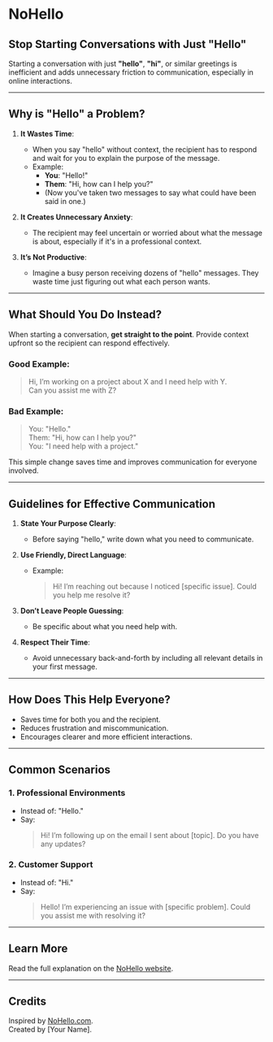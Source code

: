# NoHello

## Stop Starting Conversations with Just "Hello"

Starting a conversation with just **"hello"**, **"hi"**, or similar greetings is inefficient and adds unnecessary friction to communication, especially in online interactions.

---

## Why is "Hello" a Problem?

1. **It Wastes Time**:  
   - When you say "hello" without context, the recipient has to respond and wait for you to explain the purpose of the message.  
   - Example:  
     - **You**: "Hello!"  
     - **Them**: "Hi, how can I help you?"  
     - (Now you've taken two messages to say what could have been said in one.)

2. **It Creates Unnecessary Anxiety**:  
   - The recipient may feel uncertain or worried about what the message is about, especially if it's in a professional context.

3. **It’s Not Productive**:  
   - Imagine a busy person receiving dozens of "hello" messages. They waste time just figuring out what each person wants.

---

## What Should You Do Instead?

When starting a conversation, **get straight to the point**. Provide context upfront so the recipient can respond effectively.

### Good Example:
> Hi, I’m working on a project about X and I need help with Y.  
> Can you assist me with Z?

### Bad Example:
> You: "Hello."  
> Them: "Hi, how can I help you?"  
> You: "I need help with a project."

This simple change saves time and improves communication for everyone involved.

---

## Guidelines for Effective Communication

1. **State Your Purpose Clearly**:  
   - Before saying "hello," write down what you need to communicate.

2. **Use Friendly, Direct Language**:  
   - Example:  
     > Hi! I’m reaching out because I noticed [specific issue]. Could you help me resolve it?

3. **Don’t Leave People Guessing**:  
   - Be specific about what you need help with.

4. **Respect Their Time**:  
   - Avoid unnecessary back-and-forth by including all relevant details in your first message.

---

## How Does This Help Everyone?

- Saves time for both you and the recipient.  
- Reduces frustration and miscommunication.  
- Encourages clearer and more efficient interactions.

---

## Common Scenarios

### 1. Professional Environments
- Instead of: "Hello."  
- Say:  
  > Hi! I’m following up on the email I sent about [topic]. Do you have any updates?

### 2. Customer Support
- Instead of: "Hi."  
- Say:  
  > Hello! I’m experiencing an issue with [specific problem]. Could you assist me with resolving it?

---

## Learn More

Read the full explanation on the [NoHello website](https://nohello.com/).

---

## Credits

Inspired by [NoHello.com](https://nohello.com/).  
Created by [Your Name].
